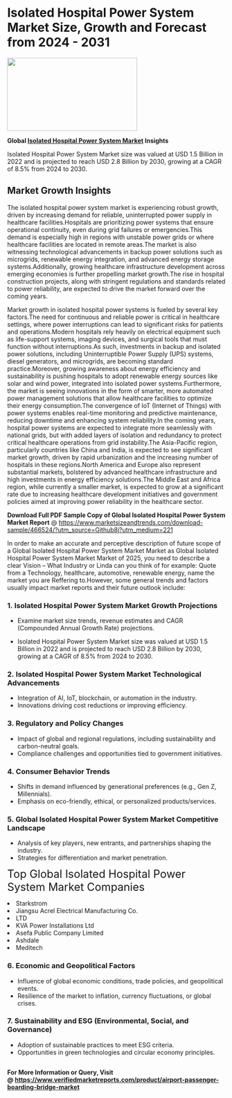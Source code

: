 <H1>Isolated Hospital Power System Market Size, Growth and Forecast from 2024 - 2031</H1><img class="aligncenter size-medium wp-image-584254" src="https://thirdeyenews.in/wp-content/uploads/2024/09/Global-Market-Research-300x168.jpeg" alt="" width="300" height="168" /><p><strong>Global&nbsp;<a href="https://www.marketsizeandtrends.com/download-sample/466524/?utm_source=Github8j?utm_medium=221">Isolated Hospital Power System Market</a> Insights</strong></p><p>Isolated Hospital Power System Market size was valued at USD 1.5 Billion in 2022 and is projected to reach USD 2.8 Billion by 2030, growing at a CAGR of 8.5% from 2024 to 2030.</p><p><h2>Market Growth Insights</h2> <p>The isolated hospital power system market is experiencing robust growth, driven by increasing demand for reliable, uninterrupted power supply in healthcare facilities.Hospitals are prioritizing power systems that ensure operational continuity, even during grid failures or emergencies.This demand is especially high in regions with unstable power grids or where healthcare facilities are located in remote areas.The market is also witnessing technological advancements in backup power solutions such as microgrids, renewable energy integration, and advanced energy storage systems.Additionally, growing healthcare infrastructure development across emerging economies is further propelling market growth.The rise in hospital construction projects, along with stringent regulations and standards related to power reliability, are expected to drive the market forward over the coming years.</p> <p>Market growth in isolated hospital power systems is fueled by several key factors.The need for continuous and reliable power is critical in healthcare settings, where power interruptions can lead to significant risks for patients and operations.Modern hospitals rely heavily on electrical equipment such as life-support systems, imaging devices, and surgical tools that must function without interruptions.As such, investments in backup and isolated power solutions, including Uninterruptible Power Supply (UPS) systems, diesel generators, and microgrids, are becoming standard practice.Moreover, growing awareness about energy efficiency and sustainability is pushing hospitals to adopt renewable energy sources like solar and wind power, integrated into isolated power systems.Furthermore, the market is seeing innovations in the form of smarter, more automated power management solutions that allow healthcare facilities to optimize their energy consumption.The convergence of IoT (Internet of Things) with power systems enables real-time monitoring and predictive maintenance, reducing downtime and enhancing system reliability.In the coming years, hospital power systems are expected to integrate more seamlessly with national grids, but with added layers of isolation and redundancy to protect critical healthcare operations from grid instability.The Asia-Pacific region, particularly countries like China and India, is expected to see significant market growth, driven by rapid urbanization and the increasing number of hospitals in these regions.North America and Europe also represent substantial markets, bolstered by advanced healthcare infrastructure and high investments in energy efficiency solutions.The Middle East and Africa region, while currently a smaller market, is expected to grow at a significant rate due to increasing healthcare development initiatives and government policies aimed at improving power reliability in the healthcare sector.<p><span class=""><strong>Download Full PDF Sample Copy of Global Isolated Hospital Power System Market Report</strong> @ <a href="https://www.marketsizeandtrends.com/download-sample/466524/?utm_source=Github8j?utm_medium=221" target="_blank">https://www.marketsizeandtrends.com/download-sample/466524/?utm_source=Github8j?utm_medium=221</a></span></p><p>In order to make an accurate and perceptive description of future scope of a Global&nbsp;Isolated Hospital Power System Market Market as Global&nbsp;Isolated Hospital Power System Market Market of 2025, you need to describe a clear Vision &ndash; What Industry or Linda can you think of for example: Quote from a Technology, healthcare, automotive, renewable energy, name the market you are Reffering to.However, some general trends and factors usually impact market reports and their future outlook include:</p><h3>1.&nbsp;<strong>Isolated Hospital Power System Market Growth Projections</strong></h3><ul><li>Examine market size trends, revenue estimates and CAGR (Compounded Annual Growth Rate) projections.</li><li><p>Isolated Hospital Power System Market size was valued at USD 1.5 Billion in 2022 and is projected to reach USD 2.8 Billion by 2030, growing at a CAGR of 8.5% from 2024 to 2030.</p></li></ul><h3>2.&nbsp;<strong>Isolated Hospital Power System Market Technological Advancements</strong></h3><ul><li>Integration of AI, IoT, blockchain, or automation in the industry.</li><li>Innovations driving cost reductions or improving efficiency.</li></ul><h3>3.&nbsp;<strong>Regulatory and Policy Changes</strong></h3><ul><li>Impact of global and regional regulations, including sustainability and carbon-neutral goals.</li><li>Compliance challenges and opportunities tied to government initiatives.</li></ul><h3>4.&nbsp;<strong>Consumer Behavior Trends</strong></h3><ul><li>Shifts in demand influenced by generational preferences (e.g., Gen Z, Millennials).</li><li>Emphasis on eco-friendly, ethical, or personalized products/services.</li></ul><h3>5.&nbsp;<strong>Global Isolated Hospital Power System Market Competitive Landscape</strong></h3><ul><li>Analysis of key players, new entrants, and partnerships shaping the industry.</li><li>Strategies for differentiation and market penetration.</li></ul><p data-pm-slice="1 1 []"><span style="color: inherit; font-family: inherit; font-size: 25px;">Top Global Isolated Hospital Power System Market Companies</span></p><div class="" data-test-id=""><p><li>Starkstrom</li><li> Jiangsu Acrel Electrical Manufacturing Co.</li><li> LTD</li><li> KVA Power Installations Ltd</li><li> Asefa Public Company Limited</li><li> Ashdale</li><li> Meditech</li></p></div><h3>6.&nbsp;<strong>Economic and Geopolitical Factors</strong></h3><ul><li>Influence of global economic conditions, trade policies, and geopolitical events.</li><li>Resilience of the market to inflation, currency fluctuations, or global crises.</li></ul><h3>7.&nbsp;<strong>Sustainability and ESG (Environmental, Social, and Governance)</strong></h3><ul><li>Adoption of sustainable practices to meet ESG criteria.</li><li>Opportunities in green technologies and circular economy principles.</li></ul><h2><strong style="font-size: 14px;">For More Information or Query, Visit @&nbsp;</strong><a style="background-color: #ffffff; font-size: 14px;" href="https://www.marketsizeandtrends.com/report/isolated-hospital-power-system-market/" target="_blank">https://www.verifiedmarketreports.com/product/airport-passenger-boarding-bridge-market</a></h2>